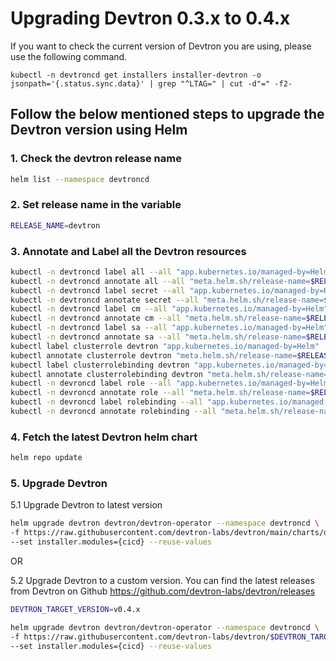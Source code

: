 # Upgrading Devtron 0.3.x to 0.4.x

If you want to check the current version of Devtron you are using, please use the following command.

```
kubectl -n devtroncd get installers installer-devtron -o jsonpath='{.status.sync.data}' | grep "^LTAG=" | cut -d"=" -f2-
```

## Follow the below mentioned steps to upgrade the Devtron version using Helm

### 1. Check the devtron release name
```bash
helm list --namespace devtroncd
```

### 2. Set release name in the variable
```bash
RELEASE_NAME=devtron
```

### 3. Annotate and Label all the Devtron resources

```bash
kubectl -n devtroncd label all --all "app.kubernetes.io/managed-by=Helm"
kubectl -n devtroncd annotate all --all "meta.helm.sh/release-name=$RELEASE_NAME" "meta.helm.sh/release-namespace=devtroncd"
kubectl -n devtroncd label secret --all "app.kubernetes.io/managed-by=Helm"
kubectl -n devtroncd annotate secret --all "meta.helm.sh/release-name=$RELEASE_NAME" "meta.helm.sh/release-namespace=devtroncd"
kubectl -n devtroncd label cm --all "app.kubernetes.io/managed-by=Helm"
kubectl -n devtroncd annotate cm --all "meta.helm.sh/release-name=$RELEASE_NAME" "meta.helm.sh/release-namespace=devtroncd"
kubectl -n devtroncd label sa --all "app.kubernetes.io/managed-by=Helm"
kubectl -n devtroncd annotate sa --all "meta.helm.sh/release-name=$RELEASE_NAME" "meta.helm.sh/release-namespace=devtroncd"
kubectl label clusterrole devtron "app.kubernetes.io/managed-by=Helm"
kubectl annotate clusterrole devtron "meta.helm.sh/release-name=$RELEASE_NAME" "meta.helm.sh/release-namespace=devtroncd"
kubectl label clusterrolebinding devtron "app.kubernetes.io/managed-by=Helm"
kubectl annotate clusterrolebinding devtron "meta.helm.sh/release-name=$RELEASE_NAME" "meta.helm.sh/release-namespace=devtroncd"
kubectl -n devroncd label role --all "app.kubernetes.io/managed-by=Helm"
kubectl -n devroncd annotate role --all "meta.helm.sh/release-name=$RELEASE_NAME" "meta.helm.sh/release-namespace=devtroncd"
kubectl -n devroncd label rolebinding --all "app.kubernetes.io/managed-by=Helm"
kubectl -n devroncd annotate rolebinding --all "meta.helm.sh/release-name=$RELEASE_NAME" "meta.helm.sh/release-namespace=devtroncd"
```

### 4. Fetch the latest Devtron helm chart

```bash
helm repo update
```

### 5. Upgrade Devtron 

5.1 Upgrade Devtron to latest version

```bash
helm upgrade devtron devtron/devtron-operator --namespace devtroncd \
-f https://raw.githubusercontent.com/devtron-labs/devtron/main/charts/devtron/devtron-bom.yaml \
--set installer.modules={cicd} --reuse-values
```
OR

5.2 Upgrade Devtron to a custom version. You can find the latest releases from Devtron on Github https://github.com/devtron-labs/devtron/releases

```bash
DEVTRON_TARGET_VERSION=v0.4.x

helm upgrade devtron devtron/devtron-operator --namespace devtroncd \
-f https://raw.githubusercontent.com/devtron-labs/devtron/$DEVTRON_TARGET_VERSION/charts/devtron/devtron-bom.yaml \
--set installer.modules={cicd} --reuse-values
```
